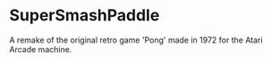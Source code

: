# SuperSmashPaddle
A remake of the original retro game 'Pong' made in 1972 for the Atari Arcade machine.

